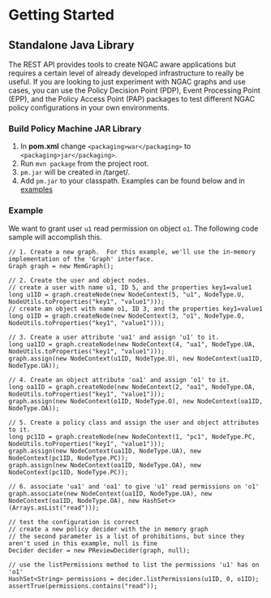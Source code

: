 # Getting Started

## Standalone Java Library
The REST API provides tools to create NGAC aware applications but requires a certain level of already developed infrastructure to really be useful.  If you are looking to just experiment with NGAC graphs and use cases, you can use the Policy Decision Point (PDP), Event Processing Point (EPP), and the Policy Access Point (PAP) packages to test different NGAC policy configurations in your own environments.

### Build Policy Machine JAR Library

1. In **pom.xml** change `<packaging>war</packaging>` to `<packaging>jar</packaging>`.
2. Run `mvn package` from the project root.
3. `pm.jar` will be created in /target/.  
4. Add `pm.jar` to your classpath.
Examples can be found below and in [examples](/examples/#standalone-examples)

### Example
We want to grant user `u1` read permission on object `o1`.  The following code sample will accomplish this.

```
// 1. Create a new graph.  For this example, we'll use the in-memory implementation of the 'Graph' interface.
Graph graph = new MemGraph();

// 2. Create the user and object nodes.
// create a user with name u1, ID 5, and the properties key1=value1
long u1ID = graph.createNode(new NodeContext(5, "u1", NodeType.U, NodeUtils.toProperties("key1", "value1")));
// create an object with name o1, ID 3, and the properties key1=value1
long o1ID = graph.createNode(new NodeContext(3, "o1", NodeType.O, NodeUtils.toProperties("key1", "value1")));

// 3. Create a user attribute 'ua1' and assign 'u1' to it.
long ua1ID = graph.createNode(new NodeContext(4, "ua1", NodeType.UA, NodeUtils.toProperties("key1", "value1")));
graph.assign(new NodeContext(u1ID, NodeType.U), new NodeContext(ua1ID, NodeType.UA));

// 4. Create an object attribute 'oa1' and assign 'o1' to it.
long oa1ID = graph.createNode(new NodeContext(2, "oa1", NodeType.OA, NodeUtils.toProperties("key1", "value1")));
graph.assign(new NodeContext(o1ID, NodeType.O), new NodeContext(oa1ID, NodeType.OA));

// 5. Create a policy class and assign the user and object attributes to it.
long pc1ID = graph.createNode(new NodeContext(1, "pc1", NodeType.PC, NodeUtils.toProperties("key1", "value1")));
graph.assign(new NodeContext(ua1ID, NodeType.UA), new NodeContext(pc1ID, NodeType.PC));
graph.assign(new NodeContext(oa1ID, NodeType.OA), new NodeContext(pc1ID, NodeType.PC));

// 6. associate 'ua1' and 'oa1' to give 'u1' read permissions on 'o1'
graph.associate(new NodeContext(ua1ID, NodeType.UA), new NodeContext(oa1ID, NodeType.OA), new HashSet<>(Arrays.asList("read")));

// test the configuration is correct
// create a new policy decider with the in memory graph
// the second parameter is a list of prohibitions, but since they aren't used in this example, null is fine
Decider decider = new PReviewDecider(graph, null);

// use the listPermissions method to list the permissions 'u1' has on 'o1'
HashSet<String> permissions = decider.listPermissions(u1ID, 0, o1ID);
assertTrue(permissions.contains("read"));
```
